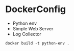 # DockerConfig
- Python env
- Simple Web Server
- Log Collector


```docker
docker build -t python-env .
```
